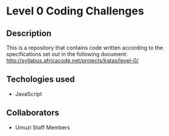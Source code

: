 # Level 0 Coding Challenges

## Description
This is a repository that contains code written according to the specifications set out in the following document: http://syllabus.africacode.net/projects/katas/level-0/

## Techologies used
- JavaScript

## Collaborators
- Umuzi Staff Members